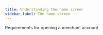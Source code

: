 ```yaml
---
title: Understanding the home screen
sidebar_label: The home screen
---
```


Requirements for opening a merchant account
